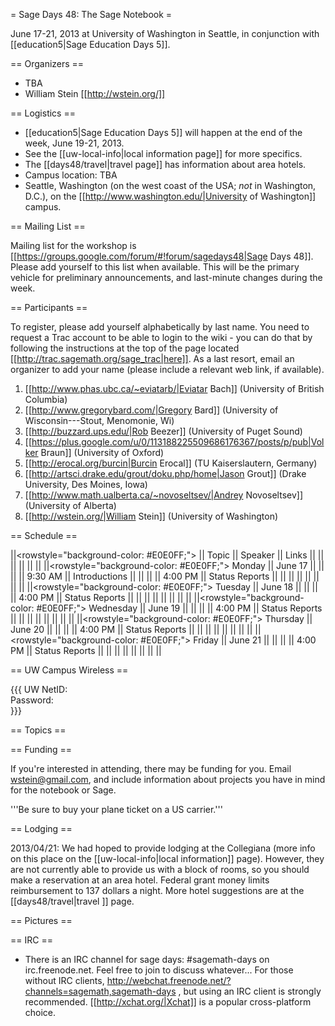 = Sage Days 48: The Sage Notebook =

June 17-21, 2013 at University of Washington in Seattle, in conjunction with [[education5|Sage Education Days 5]].

== Organizers ==

 * TBA
 * William Stein [[http://wstein.org/]]

== Logistics ==

 * [[education5|Sage Education Days 5]] will happen at the end of the week, June 19-21, 2013.
 * See the [[uw-local-info|local information page]] for more specifics.
 * The [[days48/travel|travel page]] has information about area hotels.
 * Campus location: TBA
 * Seattle, Washington (on the west coast of the USA; *not* in Washington, D.C.), on the [[http://www.washington.edu/|University of Washington]] campus.

== Mailing List ==

Mailing list for the workshop is [[https://groups.google.com/forum/#!forum/sagedays48|Sage Days 48]].  Please add yourself to this list when available.  This will be the primary vehicle for preliminary announcements, and last-minute changes during the week.

== Participants ==

To register, please add yourself alphabetically by last name.  You need to request a Trac account to be able to login to the wiki - you can do that by following the instructions at the top of the page located [[http://trac.sagemath.org/sage_trac|here]].  As a last resort, email an organizer to add your name (please include a relevant web link, if available).

 1. [[http://www.phas.ubc.ca/~eviatarb/|Eviatar Bach]] (University of British Columbia)
 1. [[http://www.gregorybard.com/|Gregory Bard]] (University of Wisconsin---Stout, Menomonie, Wi)
 1. [[http://buzzard.ups.edu/|Rob Beezer]] (University of Puget Sound)
 1. [[https://plus.google.com/u/0/113188225509686176367/posts/p/pub|Volker Braun]] (University of Oxford)
 1. [[http://erocal.org/burcin|Burcin Erocal]] (TU Kaiserslautern, Germany)
 1. [[http://artsci.drake.edu/grout/doku.php/home|Jason Grout]] (Drake University, Des Moines, Iowa)
 1. [[http://www.math.ualberta.ca/~novoseltsev/|Andrey Novoseltsev]] (University of Alberta)
 1. [[http://wstein.org/|William Stein]] (University of Washington)


== Schedule ==

||<rowstyle="background-color: #E0E0FF;"> || Topic || Speaker || Links ||
|| || || || ||
||<rowstyle="background-color: #E0E0FF;"> Monday     || June 17     || || ||
||  9:30 AM || Introductions                         ||                       ||  ||
||  4:00 PM || Status Reports                        ||                       ||  ||
|| || || ||  ||
||<rowstyle="background-color: #E0E0FF;"> Tuesday    || June 18     || || ||
||  4:00 PM || Status Reports                        ||                       ||  ||
|| || || ||  ||
||<rowstyle="background-color: #E0E0FF;"> Wednesday  || June 19     || || ||
||  4:00 PM || Status Reports                        ||                       ||  ||
|| || || ||  ||
||<rowstyle="background-color: #E0E0FF;"> Thursday   || June 20     || || ||
||  4:00 PM || Status Reports                        ||                       ||  ||
|| || || ||  ||
||<rowstyle="background-color: #E0E0FF;"> Friday     || June 21     || || ||
||  4:00 PM || Status Reports                        ||                       ||  ||
|| || || ||  ||

== UW Campus Wireless ==

{{{
UW NetID:       
Password:       
}}}

== Topics ==


== Funding ==

If you're interested in attending, there may be funding for you.   Email wstein@gmail.com, and include information about projects you have in mind for the notebook or Sage.

 '''Be sure to buy your plane ticket on a US carrier.'''

== Lodging ==

2013/04/21: We had hoped to provide lodging at the Collegiana (more info on this place  on the [[uw-local-info|local information]] page).  However, they are not currently able to provide us with a block of rooms, so you should make a reservation at an area hotel.  Federal grant money limits reimbursement to 137 dollars a night.  More hotel suggestions are at the [[days48/travel|travel ]] page.

== Pictures ==


== IRC ==

 * There is an IRC channel for sage days: #sagemath-days on irc.freenode.net. Feel free to join to discuss whatever...   For those without IRC clients, http://webchat.freenode.net/?channels=sagemath,sagemath-days , but using an IRC client is strongly recommended. [[http://xchat.org/|Xchat]] is a popular cross-platform choice.
